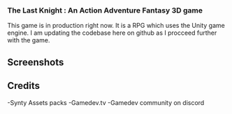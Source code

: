 ### The Last Knight : An Action Adventure Fantasy 3D game
This game is in production right now.  It is a RPG which uses the Unity game engine.
I am updating the codebase here on github as I procceed further with the game.

 
## Screenshots

## Credits
-Synty Assets packs
-Gamedev.tv 
-Gamedev community on discord
